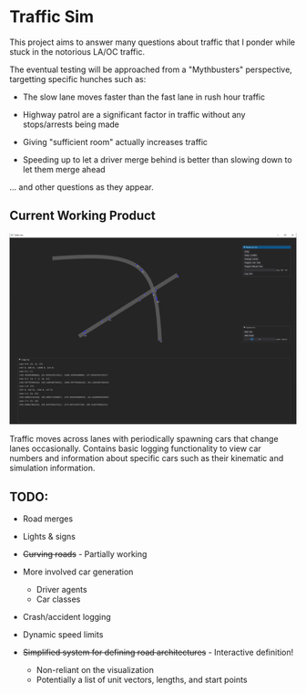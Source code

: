 # Traffic Sim

This project aims to answer many questions about traffic that I ponder while stuck in the notorious LA/OC traffic.

The eventual testing will be approached from a "Mythbusters" perspective, targetting specific hunches such as:

* The slow lane moves faster than the fast lane in rush hour traffic

* Highway patrol are a significant factor in traffic without any stops/arrests being made

* Giving "sufficient room" actually increases traffic

* Speeding up to let a driver merge behind is better than slowing down to let them merge ahead

... and other questions as they appear.

## Current Working Product

![Demo Screenshot](./traffic_sim_demo.png)

Traffic moves across lanes with periodically spawning cars that change lanes occasionally. Contains basic logging functionality to view car numbers and information about specific cars such as their kinematic and simulation information.


## TODO:

* Road merges

* Lights & signs

* ~~Curving roads~~ - Partially working

* More involved car generation
    * Driver agents
    * Car classes

* Crash/accident logging

* Dynamic speed limits

* ~~Simplified system for defining road architectures~~ - Interactive definition!
    * Non-reliant on the visualization
    * Potentially a list of unit vectors, lengths, and start points